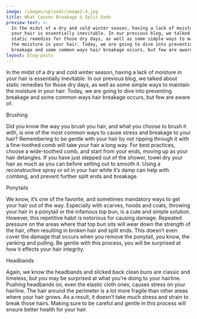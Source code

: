 ```yaml
---
image: /images/uploads/image2-4.jpg
title: What Causes Breakage & Split Ends
preview-text: >-
  In the midst of a dry and cold winter season, having a lack of moisture in
  your hair is essentially inevitable. In our previous blog, we talked about
  static remedies for those dry days, as well as some simple ways to maintain
  the moisture in your hair. Today, we are going to dive into preventing
  breakage and some common ways hair breakage occurs, but few are aware of.
layout: blog-posts
---
```

In the midst of a dry and cold winter season, having a lack of moisture in your hair is essentially inevitable. In our previous blog, we talked about static remedies for those dry days, as well as some simple ways to maintain the moisture in your hair. Today, we are going to dive into preventing breakage and some common ways hair breakage occurs, but few are aware of.



Brushing

Did you know the way you brush you hair, and what you choose to brush it with, is one of the most common ways to cause stress and breakage to your hair? Remembering to be gentle with your hair by not ripping through it with a fine-toothed comb will take your hair a long way. For best practices, choose a wide-toothed comb, and start from your ends, moving up as your hair detangles. If you have just stepped out of the shower, towel dry your hair as much as you can before setting out to smooth it. Using a reconstructive spray or oil in your hair while it’s damp can help with combing, and prevent further split ends and breakage.



Ponytails

We know, it’s one of the favorite, and sometimes mandatory ways to get your hair out of the way. Especially with scarves, hoods and coats, throwing your hair in a ponytail or the infamous top bun, is a cute and simple solution. However, this repetitive habit is notorious for causing damage. Repeated pressure on the areas where that top bun sits will wear down the strength of the hair, often resulting in broken hair and split ends. This doesn’t even cover the damage that occurs when you remove the ponytail, you know, the yanking and pulling. Be gentle with this process, you will be surprised at how it effects your hair integrity.



Headbands

Again, we know the headbands and slicked back clean buns are classic and timeless, but you may be surprised at what you’re doing to your hairline. Pushing headbands on, even the elastic cloth ones, causes stress on your hairline. The hair around the perimeter is a lot more fragile than other areas where your hair grows. As a result, it doesn’t take much stress and strain to break those hairs. Making sure to be careful and gentle in this process will ensure better health for your hair.
